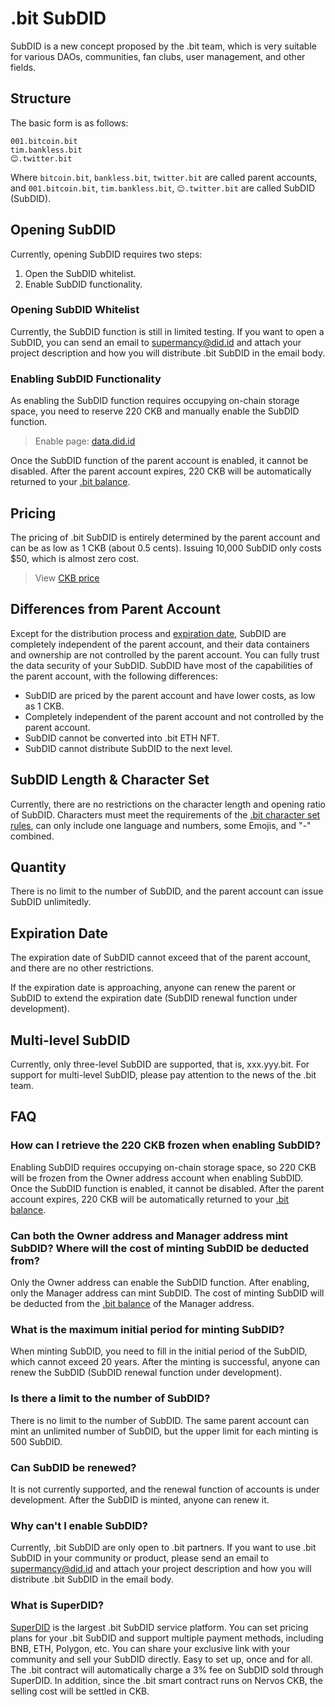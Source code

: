 # .bit SubDID

SubDID is a new concept proposed by the .bit team, which is very suitable for various DAOs, communities, fan clubs, user management, and other fields.

## Structure
The basic form is as follows:

```
001.bitcoin.bit
tim.bankless.bit
😊.twitter.bit
```

Where `bitcoin.bit`, `bankless.bit`, `twitter.bit` are called parent accounts, and `001.bitcoin.bit`, `tim.bankless.bit`, `😊.twitter.bit` are called SubDID (SubDID).

## Opening SubDID
Currently, opening SubDID requires two steps:
1. Open the SubDID whitelist.
2. Enable SubDID functionality.

### Opening SubDID Whitelist
Currently, the SubDID function is still in limited testing. If you want to open a SubDID, you can send an email to [supermancy@did.id](mailto:supermancy@did.id) and attach your project description and how you will distribute .bit SubDID in the email body.

### Enabling SubDID Functionality
As enabling the SubDID function requires occupying on-chain storage space, you need to reserve 220 CKB and manually enable the SubDID function.

> Enable page: [data.did.id](https://data.did.id/)

Once the SubDID function of the parent account is enabled, it cannot be disabled. After the parent account expires, 220 CKB will be automatically returned to your [.bit balance](https://balance.did.id/).

## Pricing
The pricing of .bit SubDID is entirely determined by the parent account and can be as low as 1 CKB (about 0.5 cents). Issuing 10,000 SubDID only costs $50, which is almost zero cost.

> View [CKB price](https://coinmarketcap.com/currencies/nervos-network/)

## Differences from Parent Account
Except for the distribution process and [expiration date](#expiration-date), SubDID are completely independent of the parent account, and their data containers and ownership are not controlled by the parent account. You can fully trust the data security of your SubDID. SubDID have most of the capabilities of the parent account, with the following differences:
- SubDID are priced by the parent account and have lower costs, as low as 1 CKB.
- Completely independent of the parent account and not controlled by the parent account.
- SubDID cannot be converted into .bit ETH NFT.
- SubDID cannot distribute SubDID to the next level.

## SubDID Length & Character Set
Currently, there are no restrictions on the character length and opening ratio of SubDID. Characters must meet the requirements of the [.bit character set rules](../register-das/charsets), can only include one language and numbers, some Emojis, and "-" combined.

## Quantity
There is no limit to the number of SubDID, and the parent account can issue SubDID unlimitedly.

## Expiration Date
The expiration date of SubDID cannot exceed that of the parent account, and there are no other restrictions.

If the expiration date is approaching, anyone can renew the parent or SubDID to extend the expiration date (SubDID renewal function under development).

## Multi-level SubDID
Currently, only three-level SubDID are supported, that is, xxx.yyy.bit. For support for multi-level SubDID, please pay attention to the news of the .bit team.

## FAQ
### How can I retrieve the 220 CKB frozen when enabling SubDID?

Enabling SubDID requires occupying on-chain storage space, so 220 CKB will be frozen from the Owner address account when enabling SubDID. Once the SubDID function is enabled, it cannot be disabled. After the parent account expires, 220 CKB will be automatically returned to your [.bit balance](https://balance.did.id/).

### Can both the Owner address and Manager address mint SubDID? Where will the cost of minting SubDID be deducted from?

Only the Owner address can enable the SubDID function. After enabling, only the Manager address can mint SubDID. The cost of minting SubDID will be deducted from the [.bit balance](https://balance.did.id/) of the Manager address.

### What is the maximum initial period for minting SubDID?

When minting SubDID, you need to fill in the initial period of the SubDID, which cannot exceed 20 years. After the minting is successful, anyone can renew the SubDID (SubDID renewal function under development).

### Is there a limit to the number of SubDID?

There is no limit to the number of SubDID. The same parent account can mint an unlimited number of SubDID, but the upper limit for each minting is 500 SubDID.

### Can SubDID be renewed?

It is not currently supported, and the renewal function of accounts is under development. After the SubDID is minted, anyone can renew it.

### Why can't I enable SubDID?

Currently, .bit SubDID are only open to .bit partners. If you want to use .bit SubDID in your community or product, please send an email to [supermancy@did.id](mailto:supermancy@did.id) and attach your project description and how you will distribute .bit SubDID in the email body.

### What is SuperDID?

[SuperDID](https://superdid.id/) is the largest .bit SubDID service platform. You can set pricing plans for your .bit SubDID and support multiple payment methods, including BNB, ETH, Polygon, etc. You can share your exclusive link with your community and sell your SubDID directly. Easy to set up, once and for all.
The .bit contract will automatically charge a 3% fee on SubDID sold through SuperDID. In addition, since the .bit smart contract runs on Nervos CKB, the selling cost will be settled in CKB.
